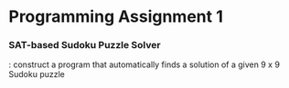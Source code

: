 # Programming Assignment 1
### SAT-based Sudoku Puzzle Solver
: construct a program that automatically finds a solution of a given 9 x 9 Sudoku puzzle
